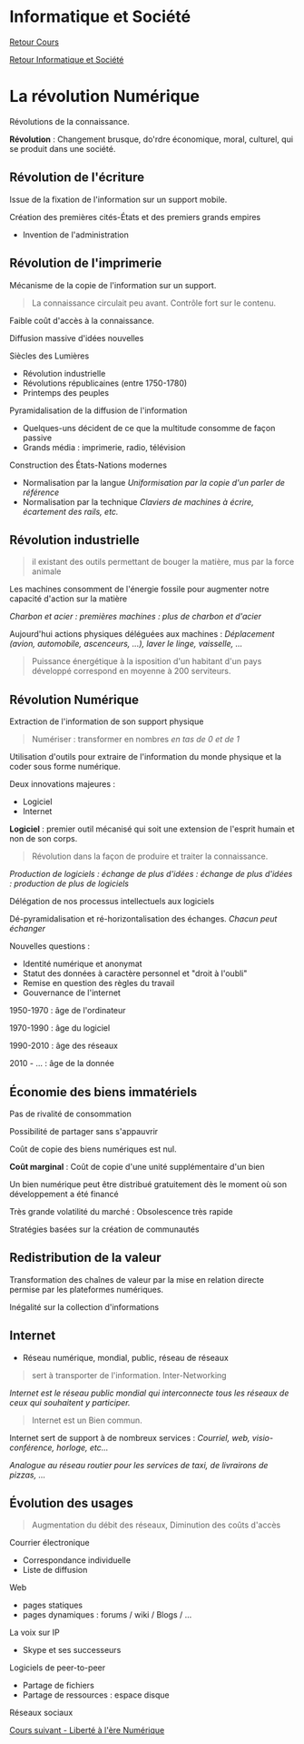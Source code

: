 # Informatique et Société

[Retour Cours](https://mcheungsen.github.io/cours/ "Licence 3")

[Retour Informatique et Société](index.md)

# La révolution Numérique

Révolutions de la connaissance.

**Révolution** : Changement brusque, do'rdre économique, moral, culturel, qui se produit dans une société.

## Révolution de l'écriture

Issue de la fixation de l'information sur un support mobile.

Création des premières cités-États et des premiers grands empires
- Invention de l'administration

## Révolution de l'imprimerie

Mécanisme de la copie de l'information sur un support.

> La connaissance circulait peu avant. Contrôle fort sur le contenu.

Faible coût d'accès à la connaissance.

Diffusion massive d'idées nouvelles

Siècles des Lumières
- Révolution industrielle
- Révolutions républicaines (entre 1750-1780)
- Printemps des peuples

Pyramidalisation de la diffusion de l'information
- Quelques-uns décident de ce que la multitude consomme de façon passive
- Grands média : imprimerie, radio, télévision

Construction des États-Nations modernes
- Normalisation par la langue *Uniformisation par la copie d'un parler de référence*
- Normalisation par la technique *Claviers de machines à écrire, écartement des rails, etc.*

## Révolution industrielle
> il existant des outils permettant de bouger la matière, mus par la force animale

Les machines consomment de l'énergie fossile pour augmenter notre capacité d'action sur la matière

*Charbon et acier : premières machines : plus de charbon et d'acier*

Aujourd'hui actions physiques déléguées aux machines :
*Déplacement (avion, automobile, ascenceurs, ...), laver le linge, vaisselle, ...*

> Puissance énergétique à la isposition d'un habitant d'un pays développé correspond en moyenne à 200 serviteurs.

## Révolution Numérique
Extraction de l'information de son support physique

> Numériser : transformer en nombres *en tas de 0 et de 1*

Utilisation d'outils pour extraire de l'information du monde physique et la coder sous forme numérique.

Deux innovations majeures :
- Logiciel
- Internet

**Logiciel** : premier outil mécanisé qui soit une extension de l'esprit humain et non de son corps.
> Révolution dans la façon de produire et traiter la connaissance.

*Production de logiciels : échange de plus d'idées : échange de plus d'idées : production de plus de logiciels*

Délégation de nos processus intellectuels aux logiciels

Dé-pyramidalisation et ré-horizontalisation des échanges. *Chacun peut échanger*

Nouvelles questions :
- Identité numérique et anonymat
- Statut des données à caractère personnel et "droit à l'oubli"
- Remise en question des règles du travail
- Gouvernance de l'internet

1950-1970 : âge de l'ordinateur

1970-1990 : âge du logiciel

1990-2010 : âge des réseaux

2010 - ... : âge de la donnée

## Économie des biens immatériels

Pas de rivalité de consommation

Possibilité de partager sans s'appauvrir

Coût de copie des biens numériques est nul.

**Coût marginal** : Coût de copie d'une unité supplémentaire d'un bien

Un bien numérique peut être distribué gratuitement dès le moment où son développement a été financé

Très grande volatilité du marché : Obsolescence très rapide

Stratégies basées sur la création de communautés

## Redistribution de la valeur

Transformation des chaînes de valeur par la mise en relation directe permise par les plateformes numériques.

Inégalité sur la collection d'informations

## Internet
- Réseau numérique, mondial, public, réseau de réseaux

> sert à transporter de l'information. Inter-Networking

*Internet est le réseau public mondial qui interconnecte tous les réseaux de ceux qui souhaitent y participer.*

> Internet est un Bien commun.

Internet sert de support à de nombreux services :
*Courriel, web, visio-conférence, horloge, etc...*

*Analogue au réseau routier pour les services de taxi, de livrairons de pizzas, ...*

## Évolution des usages 

> Augmentation du débit des réseaux, Diminution des coûts d'accès

Courrier électronique 
- Correspondance individuelle
- Liste de diffusion

Web
- pages statiques
- pages dynamiques : forums / wiki / Blogs / ...

La voix sur IP
- Skype et ses successeurs

Logiciels de peer-to-peer
- Partage de fichiers
- Partage de ressources : espace disque

Réseaux sociaux

[Cours suivant - Liberté à l'ère Numérique](info-societe-2.md)